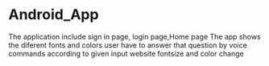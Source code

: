# Android_App
The application include sign in page, login page,Home page 
The app shows the diferent fonts and colors user have to answer that question by voice commands 
according to given input website fontsize and color change 
